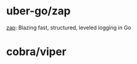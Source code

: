 # uber-go/zap

[zap](https://github.com/uber-go/zap): Blazing fast, structured, leveled logging in Go

# cobra/viper

